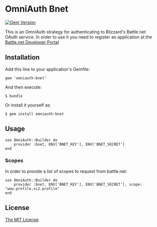 # OmniAuth Bnet

[![Gem
Version](https://badge.fury.io/rb/omniauth-bnet.svg)](http://badge.fury.io/rb/omniauth-bnet)

This is an OmniAuth strategy for authenticating to Blizzard's Battle.net OAuth
service. In order to use it you need to register an application at the
[Battle.net Developer Portal](https://dev.battle.net)

## Installation

Add this line to your application's Gemfile:

    gem 'omniauth-bnet'

And then execute:

    $ bundle

Or install it yourself as:

    $ gem install omniauth-bnet

## Usage

    use OmniAuth::Builder do
        provider :bnet, ENV['BNET_KEY'], ENV['BNET_SECRET']
    end

### Scopes

In order to provide a list of scopes to request from battle.net:

    use OmniAuth::Builder do
        provider :bnet, ENV['BNET_KEY'], ENV['BNET_SECRET'], scope: "wow.profile,sc2.profile"
    end

## License

[The MIT License](http://opensource.org/licenses/MIT)
